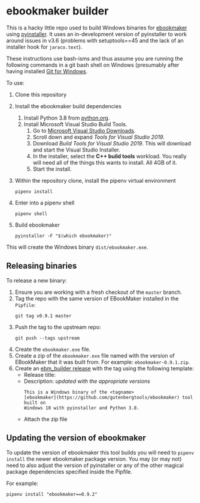 # ebookmaker builder

This is a hacky little repo used to build Windows binaries for
[ebookmaker](https://github.com/gutenbergtools/ebookmaker) using
[pyinstaller](https://github.com/pyinstaller/pyinstaller). It uses an
in-development version of pyinstaller to work around issues in v3.6 (problems
with setuptools==45 and the lack of an installer hook for `jaraco.text`).

These instructions use bash-isms and thus assume you are running the
following commands in a git bash shell on Windows (presumably after having
installed [Git for Windows](https://git-scm.com/download/win).

To use:

1. Clone this repository

2. Install the ebookmaker build dependencies
   1. Install Python 3.8 from [python.org](https://www.python.org/downloads/windows/).
   2. Install Microsoft Visual Studio Build Tools.
      1. Go to [Microsoft Visual Studio Downloads](https://visualstudio.microsoft.com/downloads/).
      2. Scroll down and expand *Tools for Visual Studio 2019*.
      3. Download *Build Tools for Visual Studio 2019*. This will download and
         start the Visual Studio Installer.
      4. In the installer, select the **C++ build tools** workload. You really
         will need all of the things this wants to install. All 4GB of it.
      5. Start the install.

3. Within the repository clone, install the pipenv virtual environment
   ```
   pipenv install
   ```

4. Enter into a pipenv shell
   ```
   pipenv shell
   ```

5. Build ebookmaker
   ```
   pyinstaller -F "$(which ebookmaker)"
   ```

This will create the Windows binary `dist/ebookmaker.exe`.

## Releasing binaries

To release a new binary:

1. Ensure you are working with a fresh checkout of the `master` branch.
2. Tag the repo with the same version of EBookMaker installed in the `Pipfile`:
   ```
   git tag v0.9.1 master
   ```
3. Push the tag to the upstream repo:
   ```
   git push --tags upstream
   ```
4. Create the `ebookmaker.exe` file.
5. Create a zip of the `ebookmaker.exe` file named with the version of
   EBookMaker that it was built from. For example: `ebookmaker-0.9.1.zip`.
6. Create an [ebm_builder release](https://github.com/DistributedProofreaders/ebm_builder/releases)
   with the tag using the following template:
   * Release title: <tag name>
   * Description: _updated with the appropriate versions_
     ```
     This is a Windows binary of the <tagname>
     [ebookmaker](https://github.com/gutenbergtools/ebookmaker) tool built on
     Windows 10 with pyinstaller and Python 3.8.
     ```
   * Attach the zip file

## Updating the version of ebookmaker

To update the version of ebookmaker this tool builds you will need to
`pipenv install` the newer ebookmaker package version. You may (or may not)
need to also adjust the version of pyinstaller or any of the other magical
package dependencies specified inside the Pipfile.

For example:
```
pipenv install "ebookmaker==0.9.2"
```
